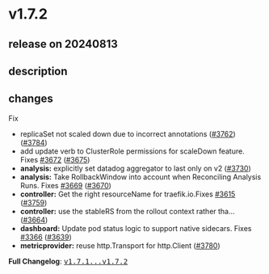 # v1.7.2

## release on 20240813

## description

## changes

Fix

* replicaSet not scaled down due to incorrect annotations (<a href="https://github.com/argoproj/argo-rollouts/issues/3762" data-hovercard-type="issue" data-hovercard-url="/argoproj/argo-rollouts/issues/3762/hovercard">#3762</a>) (<a href="https://github.com/argoproj/argo-rollouts/issues/3784" data-hovercard-type="pull_request" data-hovercard-url="/argoproj/argo-rollouts/pull/3784/hovercard">#3784</a>)
* add update verb to ClusterRole permissions for scaleDown feature. Fixes <a href="https://github.com/argoproj/argo-rollouts/issues/3672" data-hovercard-type="issue" data-hovercard-url="/argoproj/argo-rollouts/issues/3672/hovercard">#3672</a> (<a href="https://github.com/argoproj/argo-rollouts/issues/3675" data-hovercard-type="pull_request" data-hovercard-url="/argoproj/argo-rollouts/pull/3675/hovercard">#3675</a>)
* <strong>analysis:</strong> explicitly set datadog aggregator to last only on v2 (<a href="https://github.com/argoproj/argo-rollouts/issues/3730" data-hovercard-type="pull_request" data-hovercard-url="/argoproj/argo-rollouts/pull/3730/hovercard">#3730</a>)
* <strong>analysis:</strong> Take RollbackWindow into account when Reconciling Analysis Runs. Fixes <a href="https://github.com/argoproj/argo-rollouts/issues/3669" data-hovercard-type="issue" data-hovercard-url="/argoproj/argo-rollouts/issues/3669/hovercard">#3669</a> (<a href="https://github.com/argoproj/argo-rollouts/issues/3670" data-hovercard-type="pull_request" data-hovercard-url="/argoproj/argo-rollouts/pull/3670/hovercard">#3670</a>)
* <strong>controller:</strong> Get the right resourceName for traefik.io.Fixes <a href="https://github.com/argoproj/argo-rollouts/issues/3615" data-hovercard-type="issue" data-hovercard-url="/argoproj/argo-rollouts/issues/3615/hovercard">#3615</a> (<a href="https://github.com/argoproj/argo-rollouts/issues/3759" data-hovercard-type="pull_request" data-hovercard-url="/argoproj/argo-rollouts/pull/3759/hovercard">#3759</a>)
* <strong>controller:</strong> use the stableRS from the rollout context rather tha… (<a href="https://github.com/argoproj/argo-rollouts/issues/3664" data-hovercard-type="pull_request" data-hovercard-url="/argoproj/argo-rollouts/pull/3664/hovercard">#3664</a>)
* <strong>dashboard:</strong> Update pod status logic to support native sidecars. Fixes <a href="https://github.com/argoproj/argo-rollouts/issues/3366" data-hovercard-type="issue" data-hovercard-url="/argoproj/argo-rollouts/issues/3366/hovercard">#3366</a> (<a href="https://github.com/argoproj/argo-rollouts/issues/3639" data-hovercard-type="pull_request" data-hovercard-url="/argoproj/argo-rollouts/pull/3639/hovercard">#3639</a>)
* <strong>metricprovider:</strong> reuse http.Transport for http.Client (<a href="https://github.com/argoproj/argo-rollouts/issues/3780" data-hovercard-type="pull_request" data-hovercard-url="/argoproj/argo-rollouts/pull/3780/hovercard">#3780</a>)

<strong>Full Changelog</strong>: <a class="commit-link" href="https://github.com/argoproj/argo-rollouts/compare/v1.7.1...v1.7.2"><tt>v1.7.1...v1.7.2</tt></a>

